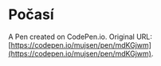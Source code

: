 # Počasí

A Pen created on CodePen.io. Original URL: [https://codepen.io/mujsen/pen/mdKGjwm](https://codepen.io/mujsen/pen/mdKGjwm).

